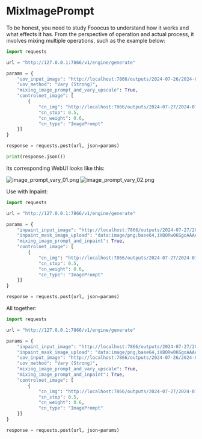 # MixImagePrompt

To be honest, you need to study Fooocus to understand how it works and what effects it has. From the perspective of operation and actual process, 
it involves mixing multiple operations, such as the example below:

```python
import requests

url = "http://127.0.0.1:7866/v1/engine/generate"

params = {
    "uov_input_image": "http://localhost:7866/outputs/2024-07-26/2024-07-26_16-13-33_3951.png",
    "uov_method": "Vary (Strong)",
    "mixing_image_prompt_and_vary_upscale": True,
    "controlnet_image": [
        {
            "cn_img": "http://localhost:7866/outputs/2024-07-27/2024-07-26_16-13-33_3951.png",
            "cn_stop": 0.5,
            "cn_weight": 0.6,
            "cn_type": "ImagePrompt"
    }]
}

response = requests.post(url, json=params)

print(response.json())
```

Its corresponding WebUI looks like this:

![image_prompt_vary_01.png](image_prompt_vary_01.png)
![image_prompt_vary_02.png](image_prompt_vary_02.png)

Use with Inpaint:

```python
import requests

url = "http://127.0.0.1:7866/v1/engine/generate"

params = {
    "inpaint_input_image": "http://localhost:7866/outputs/2024-07-27/2024-07-26_16-13-33_3951.png",
    "inpaint_mask_image_upload": "data:image/png;base64,iVBORw0KGgoAAAANSUhEUgAABIAAAAOACAA...",
    "mixing_image_prompt_and_inpaint": True,
    "controlnet_image": [
        {
            "cn_img": "http://localhost:7866/outputs/2024-07-27/2024-07-26_16-13-33_3951.png",
            "cn_stop": 0.5,
            "cn_weight": 0.6,
            "cn_type": "ImagePrompt"
    }]
}

response = requests.post(url, json=params)
```

All together:

```python
import requests

url = "http://127.0.0.1:7866/v1/engine/generate"

params = {
    "inpaint_input_image": "http://localhost:7866/outputs/2024-07-27/2024-07-26_16-13-33_3951.png",
    "inpaint_mask_image_upload": "data:image/png;base64,iVBORw0KGgoAAAANSUhEUgAABIAAAAOACAA...",
    "uov_input_image": "http://localhost:7866/outputs/2024-07-26/2024-07-26_16-13-33_3951.png",
    "uov_method": "Vary (Strong)",
    "mixing_image_prompt_and_vary_upscale": True,
    "mixing_image_prompt_and_inpaint": True,
    "controlnet_image": [
        {
            "cn_img": "http://localhost:7866/outputs/2024-07-27/2024-07-26_16-13-33_3951.png",
            "cn_stop": 0.5,
            "cn_weight": 0.6,
            "cn_type": "ImagePrompt"
    }]
}

response = requests.post(url, json=params)
```
